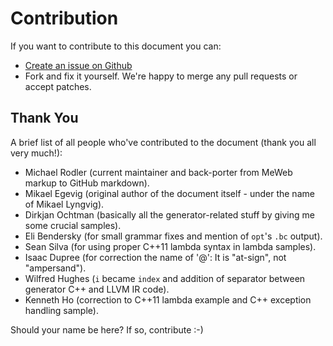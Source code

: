 # Contribution

If you want to contribute to this document you can:

* [Create an issue on Github](https://github.com/f0rki/mapping-high-level-constructs-to-llvm-ir/issues)
* Fork and fix it yourself. We're happy to merge any pull requests or accept
  patches.


## Thank You

A brief list of all people who've contributed to the document (thank you all very much!):

* Michael Rodler (current maintainer and back-porter from MeWeb markup to GitHub markdown).
* Mikael Egevig (original author of the document itself - under the name of Mikael Lyngvig).
* Dirkjan Ochtman (basically all the generator-related stuff by giving me some crucial samples).
* Eli Bendersky (for small grammar fixes and mention of `opt`'s `.bc` output).
* Sean Silva (for using proper C++11 lambda syntax in lambda samples).
* Isaac Dupree (for correction the name of '@': It is "at-sign", not "ampersand").
* Wilfred Hughes (`i` became `index` and addition of separator between generator C++ and LLVM IR code).
* Kenneth Ho (correction to C++11 lambda example and C++ exception handling sample).

Should your name be here?  If so, contribute :-)

